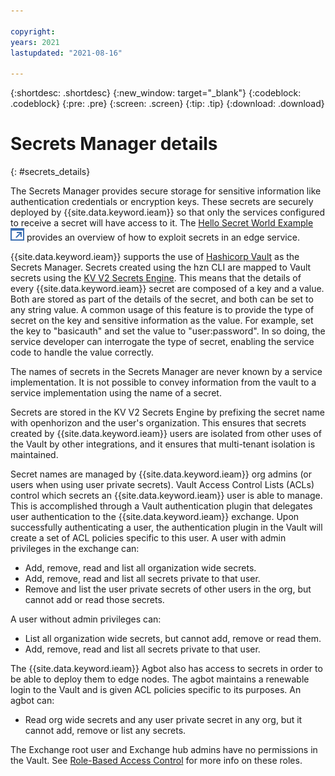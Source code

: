 ```yaml
---

copyright:
years: 2021
lastupdated: "2021-08-16"

---
```


{:shortdesc: .shortdesc}
{:new_window: target="_blank"}
{:codeblock: .codeblock}
{:pre: .pre}
{:screen: .screen}
{:tip: .tip}
{:download: .download}

# Secrets Manager details
{: #secrets_details}

The Secrets Manager provides secure storage for sensitive information like authentication credentials or encryption keys. These secrets are securely deployed by {{site.data.keyword.ieam}} so that only the services configured to receive a secret will have access to it. The [Hello Secret World Example ![Opens in a new tab](../images/icons/launch-glyph.svg "Opens in a new tab")](https://github.com/open-horizon/examples/blob/master/edge/services/helloSecretWorld/CreateService.md) provides an overview of how to exploit secrets in an edge service.

{{site.data.keyword.ieam}} supports the use of [Hashicorp Vault](https://www.vaultproject.io/) as the Secrets Manager. Secrets created using the hzn CLI are mapped to Vault secrets using the [KV V2 Secrets Engine](https://www.vaultproject.io/docs/secrets/kv/kv-v2). This means that the details of every {{site.data.keyword.ieam}} secret are composed of a key and a value. Both are stored as part of the details of the secret, and both can be set to any string value. A common usage of this feature is to provide the type of secret on the key and sensitive information as the value. For example, set the key to "basicauth" and set the value to "user:password". In so doing, the service developer can interrogate the type of secret, enabling the service code to handle the value correctly.

The names of secrets in the Secrets Manager are never known by a service implementation. It is not possible to convey information from the vault to a service implementation using the name of a secret.

Secrets are stored in the KV V2 Secrets Engine by prefixing the secret name with openhorizon and the user's organization. This ensures that secrets created by {{site.data.keyword.ieam}} users are isolated from other uses of the Vault by other integrations, and it ensures that multi-tenant isolation is maintained.

Secret names are managed by {{site.data.keyword.ieam}} org admins (or users when using user private secrets). Vault Access Control Lists (ACLs) control which secrets an {{site.data.keyword.ieam}} user is able to manage. This is accomplished through a Vault authentication plugin that delegates user authentication to the {{site.data.keyword.ieam}} exchange. Upon successfully authenticating a user, the authentication plugin in the Vault will create a set of ACL policies specific to this user. A user with admin privileges in the exchange can:
- Add, remove, read and list all organization wide secrets.
- Add, remove, read and list all secrets private to that user.
- Remove and list the user private secrets of other users in the org, but cannot add or read those secrets.

A user without admin privileges can:
- List all organization wide secrets, but cannot add, remove or read them.
- Add, remove, read and list all secrets private to that user.

The {{site.data.keyword.ieam}} Agbot also has access to secrets in order to be able to deploy them to edge nodes. The agbot maintains a renewable login to the Vault and is given ACL policies specific to its purposes. An agbot can:
- Read org wide secrets and any user private secret in any org, but it cannot add, remove or list any secrets.

The Exchange root user and Exchange hub admins have no permissions in the Vault. See [Role-Based Access Control](../user_management/rbac.html) for more info on these roles.